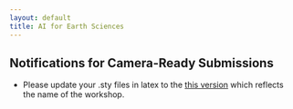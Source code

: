 ```yaml
---
layout: default
title: AI for Earth Sciences
--- 
```



## Notifications for Camera-Ready Submissions  

* Please update your .sty files in latex to the [this version](https://raw.githubusercontent.com/ai4earthscience/neurips-2020-workshop/master/misc/neurips_2020.sty) which reflects the name of the workshop. 

